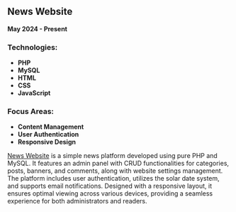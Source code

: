 ## News Website

**May 2024 - Present**

### Technologies:

- **PHP**
- **MySQL**
- **HTML**
- **CSS**
- **JavaScript**

### Focus Areas:

- **Content Management**
- **User Authentication**
- **Responsive Design**

[News Website](https://github.com/alirezajavadigit/news-website) is a simple news platform developed using pure PHP and MySQL. It features an admin panel with CRUD functionalities for categories, posts, banners, and comments, along with website settings management. The platform includes user authentication, utilizes the solar date system, and supports email notifications. Designed with a responsive layout, it ensures optimal viewing across various devices, providing a seamless experience for both administrators and readers.
